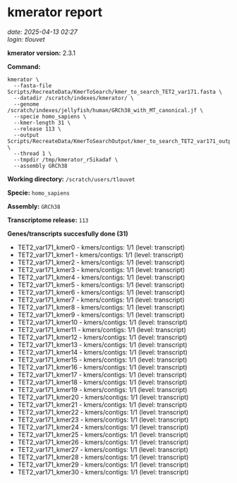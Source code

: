 # kmerator report
*date: 2025-04-13 02:27*  
*login: tlouvet*

**kmerator version:** 2.3.1

**Command:**

```
kmerator \
  --fasta-file Scripts/RecreateData/KmerToSearch/kmer_to_search_TET2_var171.fasta \
  --datadir /scratch/indexes/kmerator/ \
  --genome /scratch/indexes/jellyfish/human/GRCh38_with_MT_canonical.jf \
  --specie homo_sapiens \
  --kmer-length 31 \
  --release 113 \
  --output Scripts/RecreateData/KmerToSearchOutput/kmer_to_search_TET2_var171_output \
  --thread 1 \
  --tmpdir /tmp/kmerator_r5ikadaf \
  --assembly GRCh38
```

**Working directory:** `/scratch/users/tlouvet`

**Specie:** `homo_sapiens`

**Assembly:** `GRCh38`

**Transcriptome release:** `113`

**Genes/transcripts succesfully done (31)**

- TET2_var171_kmer0 - kmers/contigs: 1/1 (level: transcript)
- TET2_var171_kmer1 - kmers/contigs: 1/1 (level: transcript)
- TET2_var171_kmer2 - kmers/contigs: 1/1 (level: transcript)
- TET2_var171_kmer3 - kmers/contigs: 1/1 (level: transcript)
- TET2_var171_kmer4 - kmers/contigs: 1/1 (level: transcript)
- TET2_var171_kmer5 - kmers/contigs: 1/1 (level: transcript)
- TET2_var171_kmer6 - kmers/contigs: 1/1 (level: transcript)
- TET2_var171_kmer7 - kmers/contigs: 1/1 (level: transcript)
- TET2_var171_kmer8 - kmers/contigs: 1/1 (level: transcript)
- TET2_var171_kmer9 - kmers/contigs: 1/1 (level: transcript)
- TET2_var171_kmer10 - kmers/contigs: 1/1 (level: transcript)
- TET2_var171_kmer11 - kmers/contigs: 1/1 (level: transcript)
- TET2_var171_kmer12 - kmers/contigs: 1/1 (level: transcript)
- TET2_var171_kmer13 - kmers/contigs: 1/1 (level: transcript)
- TET2_var171_kmer14 - kmers/contigs: 1/1 (level: transcript)
- TET2_var171_kmer15 - kmers/contigs: 1/1 (level: transcript)
- TET2_var171_kmer16 - kmers/contigs: 1/1 (level: transcript)
- TET2_var171_kmer17 - kmers/contigs: 1/1 (level: transcript)
- TET2_var171_kmer18 - kmers/contigs: 1/1 (level: transcript)
- TET2_var171_kmer19 - kmers/contigs: 1/1 (level: transcript)
- TET2_var171_kmer20 - kmers/contigs: 1/1 (level: transcript)
- TET2_var171_kmer21 - kmers/contigs: 1/1 (level: transcript)
- TET2_var171_kmer22 - kmers/contigs: 1/1 (level: transcript)
- TET2_var171_kmer23 - kmers/contigs: 1/1 (level: transcript)
- TET2_var171_kmer24 - kmers/contigs: 1/1 (level: transcript)
- TET2_var171_kmer25 - kmers/contigs: 1/1 (level: transcript)
- TET2_var171_kmer26 - kmers/contigs: 1/1 (level: transcript)
- TET2_var171_kmer27 - kmers/contigs: 1/1 (level: transcript)
- TET2_var171_kmer28 - kmers/contigs: 1/1 (level: transcript)
- TET2_var171_kmer29 - kmers/contigs: 1/1 (level: transcript)
- TET2_var171_kmer30 - kmers/contigs: 1/1 (level: transcript)

